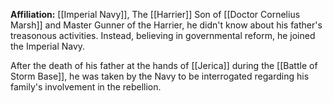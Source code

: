 **Affiliation:** [[Imperial Navy]], The [[Harrier]]
Son of [[Doctor Cornelius Marsh]] and Master Gunner of the Harrier, he didn't know about his father's treasonous activities.  Instead, believing in governmental reform, he joined the Imperial Navy.

After the death of his father at the hands of [[Jerica]] during the [[Battle of Storm Base]], he was taken by the Navy to be interrogated regarding his family's involvement in the rebellion.